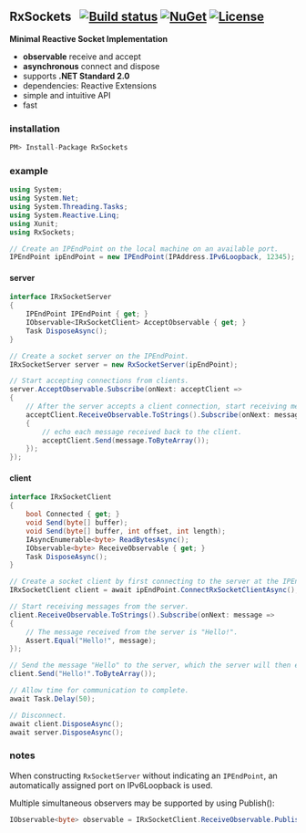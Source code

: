 ## RxSockets&nbsp;&nbsp; [![Build status](https://ci.appveyor.com/api/projects/status/rfxxbpx2agq8r93n?svg=true)](https://ci.appveyor.com/project/dshe/RxSocket) [![NuGet](https://img.shields.io/nuget/vpre/RxSockets.svg)](https://www.nuget.org/packages/RxSockets/) [![License](https://img.shields.io/badge/license-Apache%202.0-7755BB.svg)](https://opensource.org/licenses/Apache-2.0)
**Minimal Reactive Socket Implementation**
- **observable** receive and accept
- **asynchronous** connect and dispose
- supports **.NET Standard 2.0**
- dependencies: Reactive Extensions
- simple and intuitive API
- fast

### installation
```csharp
PM> Install-Package RxSockets
```
### example
```csharp
using System;
using System.Net;
using System.Threading.Tasks;
using System.Reactive.Linq;
using Xunit;
using RxSockets;

// Create an IPEndPoint on the local machine on an available port.
IPEndPoint ipEndPoint = new IPEndPoint(IPAddress.IPv6Loopback, 12345);
```
#### server
```csharp
interface IRxSocketServer
{
    IPEndPoint IPEndPoint { get; }
    IObservable<IRxSocketClient> AcceptObservable { get; }
    Task DisposeAsync();
}
```
```csharp
// Create a socket server on the IPEndPoint.
IRxSocketServer server = new RxSocketServer(ipEndPoint);

// Start accepting connections from clients.
server.AcceptObservable.Subscribe(onNext: acceptClient =>
{
    // After the server accepts a client connection, start receiving messages from the client and ...
    acceptClient.ReceiveObservable.ToStrings().Subscribe(onNext: message =>
    {
        // echo each message received back to the client.
        acceptClient.Send(message.ToByteArray());
    });
});
```
#### client
```csharp
interface IRxSocketClient
{
    bool Connected { get; }
    void Send(byte[] buffer);
    void Send(byte[] buffer, int offset, int length);
    IAsyncEnumerable<byte> ReadBytesAsync();
    IObservable<byte> ReceiveObservable { get; }
    Task DisposeAsync();
}
```
```csharp
// Create a socket client by first connecting to the server at the IPEndPoint.
IRxSocketClient client = await ipEndPoint.ConnectRxSocketClientAsync();

// Start receiving messages from the server.
client.ReceiveObservable.ToStrings().Subscribe(onNext: message =>
{
    // The message received from the server is "Hello!".
    Assert.Equal("Hello!", message);
});

// Send the message "Hello" to the server, which the server will then echo back to the client.
client.Send("Hello!".ToByteArray());
```

```csharp
// Allow time for communication to complete.
await Task.Delay(50);

// Disconnect.
await client.DisposeAsync();
await server.DisposeAsync();
```
### notes
When constructing ```RxSocketServer``` without indicating an ```IPEndPoint```, an automatically assigned port on IPv6Loopback is used.

Multiple simultaneous observers may be supported by using Publish():
```csharp
IObservable<byte> observable = IRxSocketClient.ReceiveObservable.Publish().AutoConnect();
```
